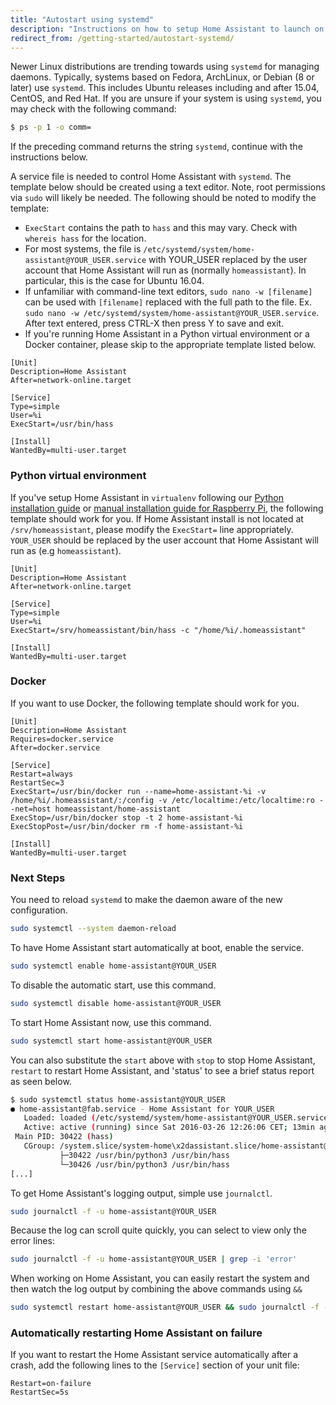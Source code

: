 ```yaml
---
title: "Autostart using systemd"
description: "Instructions on how to setup Home Assistant to launch on boot using systemd."
redirect_from: /getting-started/autostart-systemd/
---
```


Newer Linux distributions are trending towards using `systemd` for managing daemons. Typically, systems based on Fedora, ArchLinux, or Debian (8 or later) use `systemd`. This includes Ubuntu releases including and after 15.04, CentOS, and Red Hat. If you are unsure if your system is using `systemd`, you may check with the following command:

```bash
$ ps -p 1 -o comm=
```

If the preceding command returns the string `systemd`, continue with the instructions below.

A service file is needed to control Home Assistant with `systemd`. The template below should be created using a text editor. Note, root permissions via `sudo` will likely be needed. The following should be noted to modify the template:

- `ExecStart` contains the path to `hass` and this may vary. Check with `whereis hass` for the location.
- For most systems, the file is `/etc/systemd/system/home-assistant@YOUR_USER.service` with YOUR_USER replaced by the user account that Home Assistant will run as (normally `homeassistant`).  In particular, this is the case for Ubuntu 16.04.
- If unfamiliar with command-line text editors, `sudo nano -w [filename]` can be used with `[filename]` replaced with the full path to the file.  Ex. `sudo nano -w /etc/systemd/system/home-assistant@YOUR_USER.service`.  After text entered, press CTRL-X then press Y to save and exit.
- If you're running Home Assistant in a Python virtual environment or a Docker container, please skip to the appropriate template listed below.

```text
[Unit]
Description=Home Assistant
After=network-online.target

[Service]
Type=simple
User=%i
ExecStart=/usr/bin/hass

[Install]
WantedBy=multi-user.target
```

### Python virtual environment

If you've setup Home Assistant in `virtualenv` following our [Python installation guide](/getting-started/installation-virtualenv/) or [manual installation guide for Raspberry Pi](/getting-started/installation-raspberry-pi/), the following template should work for you. If Home Assistant install is not located at `/srv/homeassistant`, please modify the `ExecStart=` line appropriately. `YOUR_USER` should be replaced by the user account that Home Assistant will run as (e.g `homeassistant`).

```text
[Unit]
Description=Home Assistant
After=network-online.target

[Service]
Type=simple
User=%i
ExecStart=/srv/homeassistant/bin/hass -c "/home/%i/.homeassistant"

[Install]
WantedBy=multi-user.target
```

### Docker

If you want to use Docker, the following template should work for you.

```text
[Unit]
Description=Home Assistant
Requires=docker.service
After=docker.service

[Service]
Restart=always
RestartSec=3
ExecStart=/usr/bin/docker run --name=home-assistant-%i -v /home/%i/.homeassistant/:/config -v /etc/localtime:/etc/localtime:ro --net=host homeassistant/home-assistant
ExecStop=/usr/bin/docker stop -t 2 home-assistant-%i
ExecStopPost=/usr/bin/docker rm -f home-assistant-%i

[Install]
WantedBy=multi-user.target
```

### Next Steps

You need to reload `systemd` to make the daemon aware of the new configuration.

```bash
sudo systemctl --system daemon-reload
```

To have Home Assistant start automatically at boot, enable the service.

```bash
sudo systemctl enable home-assistant@YOUR_USER
```

To disable the automatic start, use this command.

```bash
sudo systemctl disable home-assistant@YOUR_USER
```

To start Home Assistant now, use this command.
```bash
sudo systemctl start home-assistant@YOUR_USER
```

You can also substitute the `start` above with `stop` to stop Home Assistant, `restart` to restart Home Assistant, and 'status' to see a brief status report as seen below.

```bash
$ sudo systemctl status home-assistant@YOUR_USER
● home-assistant@fab.service - Home Assistant for YOUR_USER
   Loaded: loaded (/etc/systemd/system/home-assistant@YOUR_USER.service; enabled; vendor preset: disabled)
   Active: active (running) since Sat 2016-03-26 12:26:06 CET; 13min ago
 Main PID: 30422 (hass)
   CGroup: /system.slice/system-home\x2dassistant.slice/home-assistant@YOUR_USER.service
           ├─30422 /usr/bin/python3 /usr/bin/hass
           └─30426 /usr/bin/python3 /usr/bin/hass
[...]
```

To get Home Assistant's logging output, simple use `journalctl`.

```bash
sudo journalctl -f -u home-assistant@YOUR_USER
```

Because the log can scroll quite quickly, you can select to view only the error lines:
```bash
sudo journalctl -f -u home-assistant@YOUR_USER | grep -i 'error'
```

When working on Home Assistant, you can easily restart the system and then watch the log output by combining the above commands using `&&`

```bash
sudo systemctl restart home-assistant@YOUR_USER && sudo journalctl -f -u home-assistant@YOUR_USER
```

### Automatically restarting Home Assistant on failure

If you want to restart the Home Assistant service automatically after a crash, add the following lines to the `[Service]` section of your unit file:

```text
Restart=on-failure
RestartSec=5s
```
